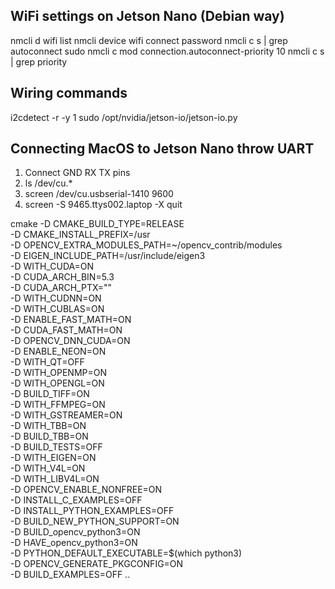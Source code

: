 ## WiFi settings on Jetson Nano (Debian way)

nmcli d wifi list
nmcli device wifi connect <SSID> password <PSK>
nmcli c s <SSID> | grep autoconnect
sudo nmcli c mod <SSID> connection.autoconnect-priority 10
nmcli c s <SSID> | grep priority

## Wiring commands

i2cdetect -r -y 1
sudo /opt/nvidia/jetson-io/jetson-io.py

## Connecting MacOS to Jetson Nano throw UART

1. Connect GND RX TX pins
2. ls /dev/cu.*
3. screen /dev/cu.usbserial-1410 9600
4. screen -S 9465.ttys002.laptop -X quit


cmake -D CMAKE_BUILD_TYPE=RELEASE \
        -D CMAKE_INSTALL_PREFIX=/usr \
        -D OPENCV_EXTRA_MODULES_PATH=~/opencv_contrib/modules \
        -D EIGEN_INCLUDE_PATH=/usr/include/eigen3 \
        -D WITH_CUDA=ON \
        -D CUDA_ARCH_BIN=5.3 \
        -D CUDA_ARCH_PTX="" \
        -D WITH_CUDNN=ON \
        -D WITH_CUBLAS=ON \
        -D ENABLE_FAST_MATH=ON \
        -D CUDA_FAST_MATH=ON \
        -D OPENCV_DNN_CUDA=ON \
        -D ENABLE_NEON=ON \
        -D WITH_QT=OFF \
        -D WITH_OPENMP=ON \
        -D WITH_OPENGL=ON \
        -D BUILD_TIFF=ON \
        -D WITH_FFMPEG=ON \
        -D WITH_GSTREAMER=ON \
        -D WITH_TBB=ON \
        -D BUILD_TBB=ON \
        -D BUILD_TESTS=OFF \
        -D WITH_EIGEN=ON \
        -D WITH_V4L=ON \
        -D WITH_LIBV4L=ON \
        -D OPENCV_ENABLE_NONFREE=ON \
        -D INSTALL_C_EXAMPLES=OFF \
        -D INSTALL_PYTHON_EXAMPLES=OFF \
        -D BUILD_NEW_PYTHON_SUPPORT=ON \
        -D BUILD_opencv_python3=ON \
        -D HAVE_opencv_python3=ON \
        -D PYTHON_DEFAULT_EXECUTABLE=$(which python3) \
        -D OPENCV_GENERATE_PKGCONFIG=ON \
        -D BUILD_EXAMPLES=OFF ..